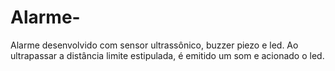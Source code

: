 # Alarme-
Alarme desenvolvido com sensor ultrassônico, buzzer piezo e led. Ao ultrapassar a distância limite estipulada, é emitido um som e acionado o led.
